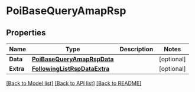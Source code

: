 # PoiBaseQueryAmapRsp

## Properties

Name | Type | Description | Notes
------------ | ------------- | ------------- | -------------
**Data** | [**PoiBaseQueryAmapRspData**](PoiBaseQueryAmapRsp_data.md) |  | [optional] 
**Extra** | [**FollowingListRspDataExtra**](FollowingListRsp_data_extra.md) |  | [optional] 

[[Back to Model list]](../README.md#documentation-for-models) [[Back to API list]](../README.md#documentation-for-api-endpoints) [[Back to README]](../README.md)


